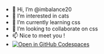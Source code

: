 - 👋 Hi, I’m @imbalance20
- 👀 I’m interested in cats
- 🌱 I’m currently learning css
- 💞️ I’m looking to collaborate on css
- 📫 Nice to meet you !
- [![Open in GitHub Codespaces](https://github.com/codespaces/badge.svg)](https://github.com/codespaces/new?hide_repo_select=true&ref=main&repo=538751586)

<!---
imbalance20/imbalance20 is a ✨ special ✨ repository because its `README.md` (this file) appears on your GitHub profile.
You can click the Preview link to take a look at your changes.
--->
